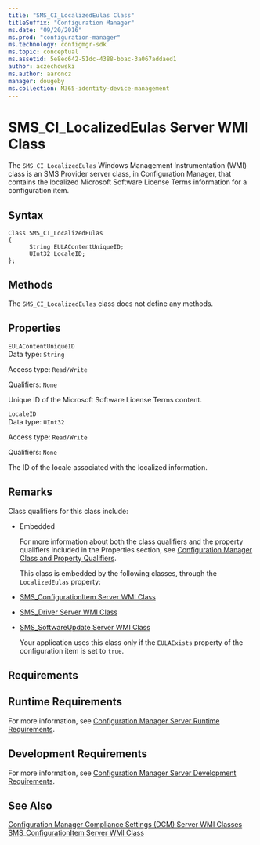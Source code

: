 ```yaml
---
title: "SMS_CI_LocalizedEulas Class"
titleSuffix: "Configuration Manager"
ms.date: "09/20/2016"
ms.prod: "configuration-manager"
ms.technology: configmgr-sdk
ms.topic: conceptual
ms.assetid: 5e8ec642-51dc-4388-bbac-3a067addaed1
author: aczechowski
ms.author: aaroncz
manager: dougeby
ms.collection: M365-identity-device-management
---
```

# SMS_CI_LocalizedEulas Server WMI Class
The `SMS_CI_LocalizedEulas` Windows Management Instrumentation (WMI) class is an SMS Provider server class, in Configuration Manager, that contains the localized Microsoft Software License Terms information for a configuration item.  

## Syntax  

```  
Class SMS_CI_LocalizedEulas  
{  
      String EULAContentUniqueID;  
      UInt32 LocaleID;  
};  
```  

## Methods  
 The `SMS_CI_LocalizedEulas` class does not define any methods.  

## Properties  
 `EULAContentUniqueID`  
 Data type: `String`  

 Access type: `Read/Write`  

 Qualifiers: `None`  

 Unique ID of the Microsoft Software License Terms content.  

 `LocaleID`  
 Data type: `UInt32`  

 Access type: `Read/Write`  

 Qualifiers: `None`  

 The ID of the locale associated with the localized information.  

## Remarks  
 Class qualifiers for this class include:  

- Embedded  

  For more information about both the class qualifiers and the property qualifiers included in the Properties section, see [Configuration Manager Class and Property Qualifiers](../../../develop/reference/misc/class-and-property-qualifiers.md).  

  This class is embedded by the following classes, through the `LocalizedEulas` property:  

- [SMS_ConfigurationItem Server WMI Class](../../../develop/reference/compliance/sms_configurationitem-server-wmi-class.md)  

- [SMS_Driver Server WMI Class](../../../develop/reference/osd/sms_driver-server-wmi-class.md)  

- [SMS_SoftwareUpdate Server WMI Class](../../../develop/reference/sum/sms_softwareupdate-server-wmi-class.md)  

  Your application uses this class only if the `EULAExists` property of the configuration item is set to `true`.  

## Requirements  

## Runtime Requirements  
 For more information, see [Configuration Manager Server Runtime Requirements](../../../develop/core/reqs/server-runtime-requirements.md).  

## Development Requirements  
 For more information, see [Configuration Manager Server Development Requirements](../../../develop/core/reqs/server-development-requirements.md).  

## See Also  
 [Configuration Manager Compliance Settings (DCM) Server WMI Classes](../../../develop/reference/compliance/compliance-settings-dcm-server-wmi-classes.md)   
 [SMS_ConfigurationItem Server WMI Class](../../../develop/reference/compliance/sms_configurationitem-server-wmi-class.md)

